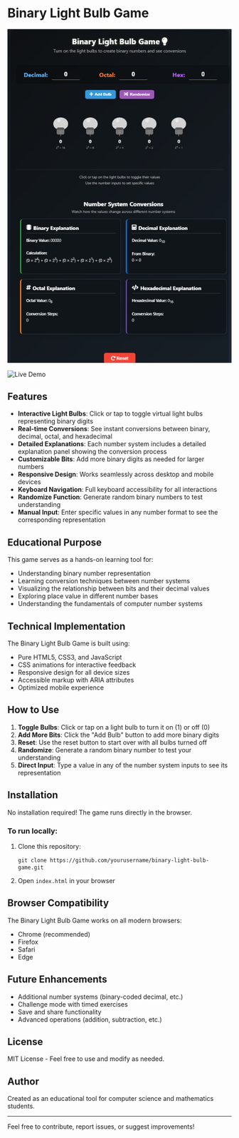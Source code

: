 # Binary Light Bulb Game

![Preview](img/Preview.png)

![Live Demo](https://allain-afk.github.io/BINARY/)

## Features

- **Interactive Light Bulbs**: Click or tap to toggle virtual light bulbs representing binary digits
- **Real-time Conversions**: See instant conversions between binary, decimal, octal, and hexadecimal
- **Detailed Explanations**: Each number system includes a detailed explanation panel showing the conversion process
- **Customizable Bits**: Add more binary digits as needed for larger numbers
- **Responsive Design**: Works seamlessly across desktop and mobile devices
- **Keyboard Navigation**: Full keyboard accessibility for all interactions
- **Randomize Function**: Generate random binary numbers to test understanding
- **Manual Input**: Enter specific values in any number format to see the corresponding representation

## Educational Purpose

This game serves as a hands-on learning tool for:
- Understanding binary number representation
- Learning conversion techniques between number systems
- Visualizing the relationship between bits and their decimal values
- Exploring place value in different number bases
- Understanding the fundamentals of computer number systems

## Technical Implementation

The Binary Light Bulb Game is built using:
- Pure HTML5, CSS3, and JavaScript
- CSS animations for interactive feedback
- Responsive design for all device sizes
- Accessible markup with ARIA attributes
- Optimized mobile experience

## How to Use

1. **Toggle Bulbs**: Click or tap on a light bulb to turn it on (1) or off (0)
2. **Add More Bits**: Click the "Add Bulb" button to add more binary digits
3. **Reset**: Use the reset button to start over with all bulbs turned off
4. **Randomize**: Generate a random binary number to test your understanding
5. **Direct Input**: Type a value in any of the number system inputs to see its representation

## Installation

No installation required! The game runs directly in the browser.

### To run locally:
1. Clone this repository:
   ```
   git clone https://github.com/yourusername/binary-light-bulb-game.git
   ```
2. Open `index.html` in your browser

## Browser Compatibility

The Binary Light Bulb Game works on all modern browsers:
- Chrome (recommended)
- Firefox
- Safari
- Edge

## Future Enhancements

- Additional number systems (binary-coded decimal, etc.)
- Challenge mode with timed exercises
- Save and share functionality
- Advanced operations (addition, subtraction, etc.)

## License

MIT License - Feel free to use and modify as needed.

## Author

Created as an educational tool for computer science and mathematics students.

---

Feel free to contribute, report issues, or suggest improvements! 